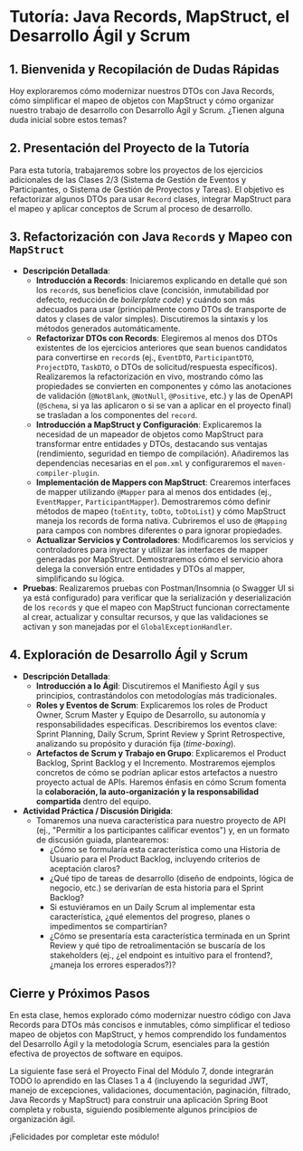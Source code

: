 # Tutoría: Java Records, MapStruct, el Desarrollo Ágil y Scrum

## 1. Bienvenida y Recopilación de Dudas Rápidas

Hoy exploraremos cómo modernizar nuestros DTOs con Java Records, cómo simplificar el mapeo de objetos con MapStruct y cómo organizar nuestro trabajo de desarrollo con Desarrollo Ágil y Scrum. ¿Tienen alguna duda inicial sobre estos temas?

## 2. Presentación del Proyecto de la Tutoría

Para esta tutoría, trabajaremos sobre los proyectos de los ejercicios adicionales de las Clases 2/3 (Sistema de Gestión de Eventos y Participantes, o Sistema de Gestión de Proyectos y Tareas). El objetivo es refactorizar algunos DTOs para usar `Record` clases, integrar MapStruct para el mapeo y aplicar conceptos de Scrum al proceso de desarrollo.

## 3. Refactorización con Java `Record`s y Mapeo con `MapStruct`

- **Descripción Detallada**:
  - **Introducción a Records**: Iniciaremos explicando en detalle qué son los `record`s, sus beneficios clave (concisión, inmutabilidad por defecto, reducción de _boilerplate code_) y cuándo son más adecuados para usar (principalmente como DTOs de transporte de datos y clases de valor simples). Discutiremos la sintaxis y los métodos generados automáticamente.
  - **Refactorizar DTOs con Records**: Elegiremos al menos dos DTOs existentes de los ejercicios anteriores que sean buenos candidatos para convertirse en `record`s (ej., `EventDTO`, `ParticipantDTO`, `ProjectDTO`, `TaskDTO`, o DTOs de solicitud/respuesta específicos). Realizaremos la refactorización en vivo, mostrando cómo las propiedades se convierten en componentes y cómo las anotaciones de validación (`@NotBlank`, `@NotNull`, `@Positive`, etc.) y las de OpenAPI (`@Schema`, si ya las aplicaron o si se van a aplicar en el proyecto final) se trasladan a los componentes del `record`.
  - **Introducción a MapStruct y Configuración**: Explicaremos la necesidad de un mapeador de objetos como MapStruct para transformar entre entidades y DTOs, destacando sus ventajas (rendimiento, seguridad en tiempo de compilación). Añadiremos las dependencias necesarias en el `pom.xml` y configuraremos el `maven-compiler-plugin`.
  - **Implementación de Mappers con MapStruct**: Crearemos interfaces de mapper utilizando `@Mapper` para al menos dos entidades (ej., `EventMapper`, `ParticipantMapper`). Demostraremos cómo definir métodos de mapeo (`toEntity`, `toDto`, `toDtoList`) y cómo MapStruct maneja los records de forma nativa. Cubriremos el uso de `@Mapping` para campos con nombres diferentes o para ignorar propiedades.
  - **Actualizar Servicios y Controladores**: Modificaremos los servicios y controladores para inyectar y utilizar las interfaces de mapper generadas por MapStruct. Demostraremos cómo el servicio ahora delega la conversión entre entidades y DTOs al mapper, simplificando su lógica.
- **Pruebas**: Realizaremos pruebas con Postman/Insomnia (o Swagger UI si ya está configurado) para verificar que la serialización y deserialización de los `record`s y que el mapeo con MapStruct funcionan correctamente al crear, actualizar y consultar recursos, y que las validaciones se activan y son manejadas por el `GlobalExceptionHandler`.

## 4. Exploración de Desarrollo Ágil y Scrum

- **Descripción Detallada**:
  - **Introducción a lo Ágil**: Discutiremos el Manifiesto Ágil y sus principios, contrastándolos con metodologías más tradicionales.
  - **Roles y Eventos de Scrum**: Explicaremos los roles de Product Owner, Scrum Master y Equipo de Desarrollo, su autonomía y responsabilidades específicas. Describiremos los eventos clave: Sprint Planning, Daily Scrum, Sprint Review y Sprint Retrospective, analizando su propósito y duración fija (_time-boxing_).
  - **Artefactos de Scrum y Trabajo en Grupo**: Explicaremos el Product Backlog, Sprint Backlog y el Incremento. Mostraremos ejemplos concretos de cómo se podrían aplicar estos artefactos a nuestro proyecto actual de APIs. Haremos énfasis en cómo Scrum fomenta la **colaboración, la auto-organización y la responsabilidad compartida** dentro del equipo.
- **Actividad Práctica / Discusión Dirigida**:
  - Tomaremos una nueva característica para nuestro proyecto de API (ej., "Permitir a los participantes calificar eventos") y, en un formato de discusión guiada, plantearemos:
    - ¿Cómo se formularía esta característica como una Historia de Usuario para el Product Backlog, incluyendo criterios de aceptación claros?
    - ¿Qué tipo de tareas de desarrollo (diseño de endpoints, lógica de negocio, etc.) se derivarían de esta historia para el Sprint Backlog?
    - Si estuviéramos en un Daily Scrum al implementar esta característica, ¿qué elementos del progreso, planes o impedimentos se compartirían?
    - ¿Cómo se presentaría esta característica terminada en un Sprint Review y qué tipo de retroalimentación se buscaría de los stakeholders (ej., ¿el endpoint es intuitivo para el frontend?, ¿maneja los errores esperados?)?

## Cierre y Próximos Pasos

En esta clase, hemos explorado cómo modernizar nuestro código con Java Records para DTOs más concisos e inmutables, cómo simplificar el tedioso mapeo de objetos con MapStruct, y hemos comprendido los fundamentos del Desarrollo Ágil y la metodología Scrum, esenciales para la gestión efectiva de proyectos de software en equipos.

La siguiente fase será el Proyecto Final del Módulo 7, donde integrarán TODO lo aprendido en las Clases 1 a 4 (incluyendo la seguridad JWT, manejo de excepciones, validaciones, documentación, paginación, filtrado, Java Records y MapStruct) para construir una aplicación Spring Boot completa y robusta, siguiendo posiblemente algunos principios de organización ágil.

¡Felicidades por completar este módulo!
